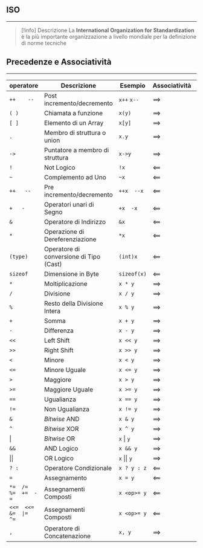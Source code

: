 ## ISO
---
>[!info] Descrizione
>La **International Organization for Standardization** è la più importante organizzazione a livello mondiale per la definizione di norme tecniche

## Precedenze e Associatività
---
| operatore              | Descrizione                             | Esempio            | Associatività | Precedenza |
| ---------------------- | --------------------------------------- | ------------------ | ------------- | ---------- |
| `++    --`             | Post incremento/decremento              | `x++` `x--`        | $\implies$    | 1          |
| `( )`                  | Chiamata a funzione                     | `x(y)`             | $\implies$    | 1          |
| `[ ]`                  | Elemento di un Array                    | `x[y]`             | $\implies$    | 1          |
| `.`                    | Membro di struttura o union             | `x.y`              | $\implies$    | 1          |
| `->`                   | Puntatore a membro di struttura         | `x->y`             | $\implies$    | 1          |
| `!`                    | Not Logico                              | `!x`               | $\impliedby$  | 2          |
| `~`                    | Complemento ad Uno                      | `~x`               | $\impliedby$  | 2          |
| `++   --`              | Pre incremento/decremento               | `++x  --x`         | $\impliedby$  | 2          |
| `+   -`                | Operatori unari di Segno                | `+x  -x`           | $\impliedby$  | 2          |
| `&`                    | Operatore di Indirizzo                  | `&x`               | $\impliedby$  | 2          |
| `*`                    | Operazione di Dereferenziazione         | `*x`               | $\impliedby$  | 2          |
| `(type)`               | Operatore di conversione di Tipo (Cast) | `(int)x`           | $\impliedby$  | 2          |
| `sizeof`               | Dimensione in Byte                      | `sizeof(x)`        | $\impliedby$  | 2          |
| `*`                    | Moltiplicazione                         | `x * y`            | $\implies$    | 3          |
| `/`                    | Divisione                               | `x / y`            | $\implies$    | 3          |
| `%`                    | Resto della Divisione Intera            | `x % y`            | $\implies$    | 3          |
| `+`                    | Somma                                   | `x + y`            | $\implies$    | 4          |
| `-`                    | Differenza                              | `x - y`            | $\implies$    | 4          |
| `<<`                   | Left Shift                              | `x << y`           | $\implies$    | 5          |
| `>>`                   | Right Shift                             | `x >> y`           | $\implies$    | 5          |
| `<`                    | Minore                                  | `x < y`            | $\implies$    | 6          |
| `<=`                   | Minore Uguale                           | `x <= y`           | $\implies$    | 6          |
| `>`                    | Maggiore                                | `x > y`            | $\implies$    | 6          |
| `>=`                   | Maggiore Uguale                         | `x >= y`           | $\implies$    | 6          |
| `==`                   | Ugualianza                              | `x == y`           | $\implies$    | 7          |
| `!=`                   | Non Ugualianza                          | `x != y`           | $\implies$    | 7          |
| `&`                    | _Bitwise_  AND                          | `x & y`            | $\implies$    | 8          |
| `^`                    | _Bitwise_  XOR                          | `x ^ y`            | $\implies$    | 9          |
| \|                    | _Bitwise_  OR                           | `x` \| `y`            | $\implies$    | 10         |
| `&&`                   | AND Logico                              | `x && y`           | $\implies$    | 11         |
| \|\|                   | OR Logico                               | `x` \|\| `y`            | $\implies$    | 12         |
| `? :`                  | Operatore Condizionale                  | `x ? y : z`        | $\impliedby$  | 13         |
| `=`                    | Assegnamento                            | `x = y`            | $\impliedby$  | 14         |
| `*=  /=  %=  +=  -=`   | Assegnamenti Composti                   | `x <op>= y` | $\impliedby$  | 14         |
| `<<=  <<=  &=  \|=  ^=` | Assegnamenti Composti                   | `x <op>= y` | $\impliedby$  | 14         |
| `,`                    | Operatore di Concatenazione             | `x, y`             | $\implies$    | 15           |
